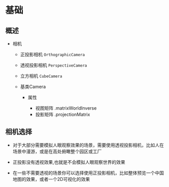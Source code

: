 # 基础

## 概述

+ 相机

  + 正投影相机 `OrthographicCamera`
  + 透视投影相机 `PerspectiveCamera`
  + 立方相机 `CubeCamera`
  + 基类Camera

    + 属性

      + 视图矩阵 .matrixWorldInverse
      + 投影矩阵 .projectionMatrix

## 相机选择

+ 对于大部分需要模拟人眼观察效果的场景，需要使用透视投影相机，比如人在场景中漫游，或是在高处俯瞰整个园区或工厂

+ 正投影没有透视效果,也就是不会模拟人眼观察世界的效果
+ 在一些不需要透视的场景你可以选择使用正投影相机，比如整体预览一个中国地图的效果，或者一个2D可视化的效果
